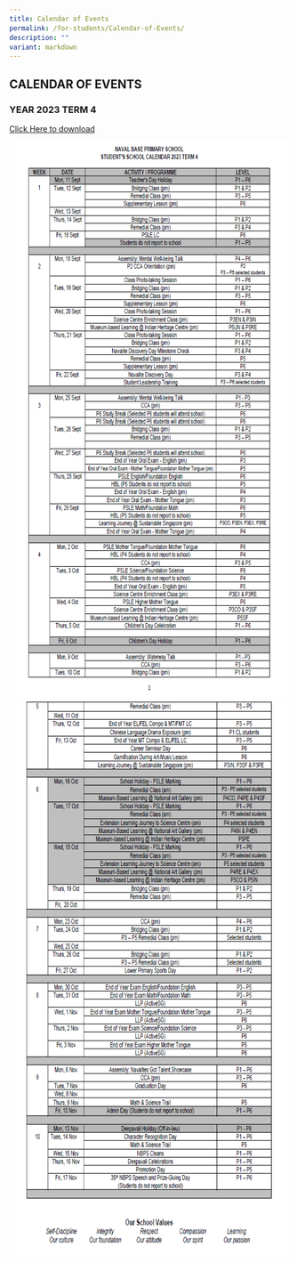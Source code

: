 ```yaml
---
title: Calendar of Events
permalink: /for-students/Calendar-of-Events/
description: ""
variant: markdown
---
```

## CALENDAR OF EVENTS

### YEAR 2023 TERM 4
[Click Here to download](/files/School%20Calendar/2024/Term%203/Student_Calendar_Term_3_2024v4.pdf)

<img style="width:1000px;height:1000px;" src="/images/Calendar%20of%20Events/2023/Term%204/term%204%20pic%201.PNG">

<img style="width:1000px;height:1000px;" src="/images/Calendar%20of%20Events/2023/Term%204/term%204%20pic%202.PNG">